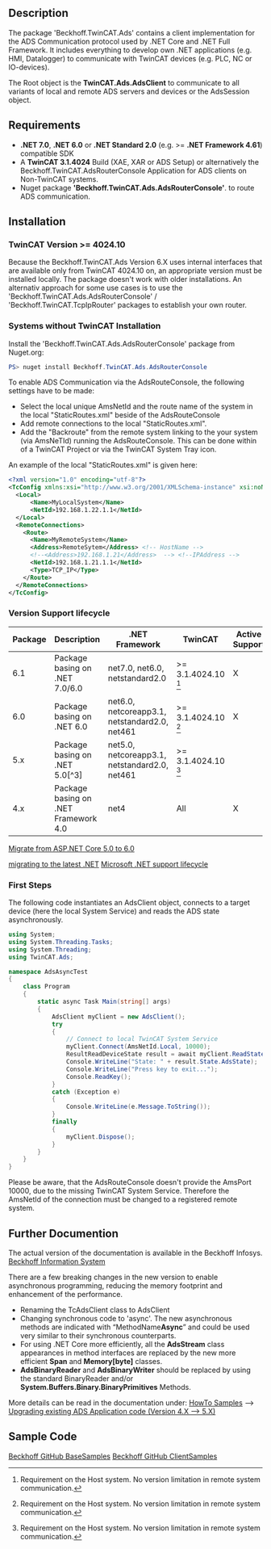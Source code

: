 ﻿## Description

The package 'Beckhoff.TwinCAT.Ads' contains a client implementation for the ADS Communication protocol used by .NET Core and .NET Full Framework.
It includes everything to develop own .NET applications (e.g. HMI, Datalogger) to communicate with TwinCAT devices (e.g. PLC, NC or IO-devices).

The Root object is the **TwinCAT.Ads.AdsClient** to communicate to all variants of local and remote ADS servers and devices or the AdsSession object.

## Requirements

- **.NET 7.0**, **.NET 6.0** or **.NET Standard 2.0** (e.g. >= **.NET Framework 4.61**) compatible SDK
- A **TwinCAT 3.1.4024** Build (XAE, XAR or ADS Setup) or alternatively the Beckhoff.TwinCAT.AdsRouterConsole Application for ADS clients on Non-TwinCAT systems.
- Nuget package **'Beckhoff.TwinCAT.Ads.AdsRouterConsole'**. to route ADS communication.

## Installation

### TwinCAT Version >= 4024.10

Because the Beckhoff.TwinCAT.Ads Version 6.X uses internal interfaces that are available only from TwinCAT 4024.10 on, an appropriate
version must be installed locally. The package doesn't work with older installations. An alternativ approach for some use cases is
to use the 'Beckhoff.TwinCAT.Ads.AdsRouterConsole' / 'Beckhoff.TwinCAT.TcpIpRouter' packages to establish your own router.

### Systems without TwinCAT Installation

Install the 'Beckhoff.TwinCAT.Ads.AdsRouterConsole' package from Nuget.org:

```powershell
PS> nuget install Beckhoff.TwinCAT.Ads.AdsRouterConsole
```

To enable ADS Communication via the AdsRouteConsole, the following settings have to be made:

- Select the local unique AmsNetId and the route name of the system in the local "StaticRoutes.xml" beside of the AdsRouteConsole
- Add remote connections to the local "StaticRoutes.xml".
- Add the "Backroute" from the remote system linking to the your system (via AmsNeTId) running the AdsRouteConsole. This can be done
within of a TwinCAT Project or via the TwinCAT System Tray icon.

An example of the local "StaticRoutes.xml" is given here:

```xml
<?xml version="1.0" encoding="utf-8"?>
<TcConfig xmlns:xsi="http://www.w3.org/2001/XMLSchema-instance" xsi:noNamespaceSchemaLocation="C:\TwinCAT3\Config\TcConfig.xsd">
  <Local>
      <Name>MyLocalSystem</Name>
      <NetId>192.168.1.22.1.1</NetId>
  </Local>
  <RemoteConnections>
    <Route>
      <Name>MyRemoteSystem</Name>
      <Address>RemoteSytem</Address> <!-- HostName -->
      <!--<Address>192.168.1.21</Address>  --> <!--IPAddress -->
      <NetId>192.168.1.21.1.1</NetId>
      <Type>TCP_IP</Type>
    </Route>
  </RemoteConnections>
</TcConfig>
```

### Version Support lifecycle

| Package | Description | .NET Framework | TwinCAT | Active Support |
|---------|-------------|----------------|---------|-----------------
6.1 | Package basing on .NET 7.0/6.0 | net7.0, net6.0, netstandard2.0 | >= 3.1.4024.10 [^1] | X |
6.0 | Package basing on .NET 6.0 | net6.0, netcoreapp3.1, netstandard2.0, net461 | >= 3.1.4024.10 [^1] | X |
5.x | Package basing on .NET 5.0[^3] | net5.0, netcoreapp3.1, netstandard2.0, net461 | >= 3.1.4024.10 [^1] | |
4.x | Package basing on .NET Framework 4.0 | net4 | All | X |

[^1]: Requirement on the Host system. No version limitation in remote system communication.

[^2]: Microsoft support for .NET5 ends with May 8, 2022. Therefore it is recommended to update **Beckhoff.TwinCAT** packages from Version 5 to Version 6.

[Migrate from ASP.NET Core 5.0 to 6.0](https://docs.microsoft.com/en-us/aspnet/core/migration/50-to-60?view=aspnetcore-6.0&tabs=visual-studio)

[migrating to the latest .NET](https://docs.microsoft.com/en-us/dotnet/architecture/modernize-desktop/example-migration)
[Microsoft .NET support lifecycle](https://dotnet.microsoft.com/en-us/platform/support/policy/dotnet-core)

### First Steps

The following code instantiates an AdsClient object, connects to a target device (here the local System Service)
and reads the ADS state asynchronously.

```csharp
using System;
using System.Threading.Tasks;
using System.Threading;
using TwinCAT.Ads;

namespace AdsAsyncTest
{
    class Program
    {
        static async Task Main(string[] args)
        {
            AdsClient myClient = new AdsClient();
            try
            {
                // Connect to local TwinCAT System Service
                myClient.Connect(AmsNetId.Local, 10000);
                ResultReadDeviceState result = await myClient.ReadStateAsync(CancellationToken.None);
                Console.WriteLine("State: " + result.State.AdsState);
                Console.WriteLine("Press key to exit...");
                Console.ReadKey();
            }
            catch (Exception e)
            {
                Console.WriteLine(e.Message.ToString());
            }
            finally
            {
                myClient.Dispose();
            }
        }
    }
}
```

Please be aware, that the AdsRouteConsole doesn't provide the AmsPort 10000, due to the missing TwinCAT System Service. Therefore the AmsNetId of the connection
must be changed to a registered remote system.

## Further Documention

The actual version of the documentation is available in the Beckhoff Infosys.
[Beckhoff Information System](https://infosys.beckhoff.com/index.php?content=../content/1033/tc3_ads.net/index.html&id=207622008965200265)

There are a few breaking changes in the new version to enable asynchronous programming, reducing the memory footprint and enhancement of the performance.

- Renaming the TcAdsClient class to AdsClient
- Changing synchronous code to 'async'. The new asynchronous methods are indicated with “MethodName**Async**” and could be used very similar to their synchronous counterparts.
- For using .NET Core more efficiently, all the **AdsStream** class appearances in method interfaces are replaced by the new more efficient **Span<byte>** and **Memory[byte]** classes.
- **AdsBinaryReader** and **AdsBinaryWriter** should be replaced by using the standard BinaryReader and/or **System.Buffers.Binary.BinaryPrimitives** Methods.

More details can be read in the documentation under:
[HowTo Samples](https://infosys.beckhoff.com/content/1033/tc3_ads.net/9407530763.html?id=1865588818185263387) --> [Upgrading existing ADS Application code (Version 4.X --> 5.X)](https://infosys.beckhoff.com/content/1033/tc3_ads.net/9407536907.html?id=2410235194236726912)

## Sample Code

[Beckhoff GitHub BaseSamples](https://github.com/Beckhoff/TF6000_ADS_DOTNET_V5_Samples/tree/main/Sources/BaseSamples)
[Beckhoff GitHub ClientSamples](https://github.com/Beckhoff/TF6000_ADS_DOTNET_V5_Samples/tree/main/Sources/ClientSamples)
